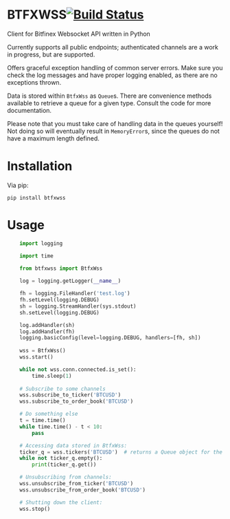 BTFXWSS[![Build Status](https://travis-ci.org/nlsdfnbch/btfxwss.svg?branch=release-1.1.2)](https://travis-ci.org/nlsdfnbch/btfxwss)
=======

Client for Bitfinex Websocket API written in Python

Currently supports all public endpoints; authenticated channels are a
work in progress, but are supported.

Offers graceful exception handling of common server errors. Make sure you
check the log messages and have proper logging enabled, as there are no
exceptions thrown.

Data is stored within `BtfxWss` as `Queue`s. There are convenience
methods available to retrieve a queue for a given type. Consult
the code for more documentation.

Please note that you must take care of handling data in the queues yourself!
Not doing so will eventually result in `MemoryError`s, since the queues
do not have a maximum length defined.

Installation
============

Via pip:
```
pip install btfxwss
```

Usage
=====

```python
    import logging

    import time

    from btfxwss import BtfxWss
    
    log = logging.getLogger(__name__)

    fh = logging.FileHandler('test.log')
    fh.setLevel(logging.DEBUG)
    sh = logging.StreamHandler(sys.stdout)
    sh.setLevel(logging.DEBUG)

    log.addHandler(sh)
    log.addHandler(fh)
    logging.basicConfig(level=logging.DEBUG, handlers=[fh, sh])
    
    wss = BtfxWss()
    wss.start()

    while not wss.conn.connected.is_set():
        time.sleep(1)
    
    # Subscribe to some channels
    wss.subscribe_to_ticker('BTCUSD')
    wss.subscribe_to_order_book('BTCUSD')

    # Do something else
    t = time.time()
    while time.time() - t < 10:
        pass

    # Accessing data stored in BtfxWss:
    ticker_q = wss.tickers('BTCUSD')  # returns a Queue object for the pair.
    while not ticker_q.empty():
        print(ticker_q.get())

    # Unsubscribing from channels:
    wss.unsubscribe_from_ticker('BTCUSD')
    wss.unsubscribe_from_order_book('BTCUSD')

    # Shutting down the client:
    wss.stop()
```



